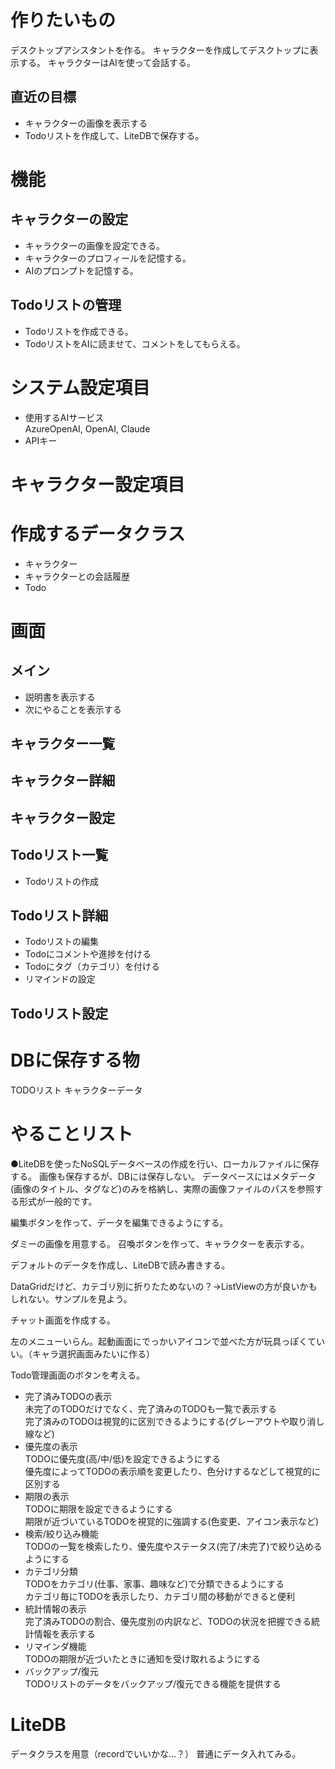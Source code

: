 ﻿# 作りたいもの
デスクトップアシスタントを作る。
キャラクターを作成してデスクトップに表示する。
キャラクターはAIを使って会話する。

## 直近の目標
- キャラクターの画像を表示する
- Todoリストを作成して、LiteDBで保存する。

# 機能
## キャラクターの設定
- キャラクターの画像を設定できる。
- キャラクターのプロフィールを記憶する。
- AIのプロンプトを記憶する。

## Todoリストの管理
- Todoリストを作成できる。
- TodoリストをAIに読ませて、コメントをしてもらえる。

# システム設定項目
- 使用するAIサービス  
AzureOpenAI, OpenAI, Claude
- APIキー

# キャラクター設定項目

# 作成するデータクラス
- キャラクター
- キャラクターとの会話履歴
- Todo

# 画面
## メイン
- 説明書を表示する
- 次にやることを表示する
## キャラクター一覧
## キャラクター詳細
## キャラクター設定
## Todoリスト一覧
- Todoリストの作成
## Todoリスト詳細
- Todoリストの編集
- Todoにコメントや進捗を付ける
- Todoにタグ（カテゴリ）を付ける
- リマインドの設定
## Todoリスト設定


# DBに保存する物
TODOリスト
キャラクターデータ


# やることリスト

●LiteDBを使ったNoSQLデータベースの作成を行い、ローカルファイルに保存する。
画像も保存するが、DBには保存しない。
データベースにはメタデータ(画像のタイトル、タグなど)のみを格納し、実際の画像ファイルのパスを参照する形式が一般的です。

編集ボタンを作って、データを編集できるようにする。

ダミーの画像を用意する。
召喚ボタンを作って、キャラクターを表示する。

デフォルトのデータを作成し、LiteDBで読み書きする。


DataGridだけど、カテゴリ別に折りたためないの？→ListViewの方が良いかもしれない。サンプルを見よう。

チャット画面を作成する。

左のメニューいらん。起動画面にでっかいアイコンで並べた方が玩具っぽくていい。（キャラ選択画面みたいに作る）

Todo管理画面のボタンを考える。
- 完了済みTODOの表示  
未完了のTODOだけでなく、完了済みのTODOも一覧で表示する  
完了済みのTODOは視覚的に区別できるようにする(グレーアウトや取り消し線など)
- 優先度の表示  
TODOに優先度(高/中/低)を設定できるようにする  
優先度によってTODOの表示順を変更したり、色分けするなどして視覚的に区別する
- 期限の表示  
TODOに期限を設定できるようにする  
期限が近づいているTODOを視覚的に強調する(色変更、アイコン表示など)
- 検索/絞り込み機能  
TODOの一覧を検索したり、優先度やステータス(完了/未完了)で絞り込めるようにする
- カテゴリ分類  
TODOをカテゴリ(仕事、家事、趣味など)で分類できるようにする  
カテゴリ毎にTODOを表示したり、カテゴリ間の移動ができると便利
- 統計情報の表示  
完了済みTODOの割合、優先度別の内訳など、TODOの状況を把握できる統計情報を表示する
- リマインダ機能  
TODOの期限が近づいたときに通知を受け取れるようにする
- バックアップ/復元  
TODOリストのデータをバックアップ/復元できる機能を提供する

# LiteDB
データクラスを用意（recordでいいかな…？）
普通にデータ入れてみる。

